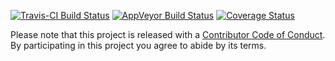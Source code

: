 [![Travis-CI Build Status](https://travis-ci.org/mdsumner/ffraster.svg?branch=master)](https://travis-ci.org/mdsumner/ffraster) [![AppVeyor Build Status](https://ci.appveyor.com/api/projects/status/github/mdsumner/ffraster?branch=master&svg=true)](https://ci.appveyor.com/project/mdsumner/ffraster) [![Coverage Status](https://img.shields.io/codecov/c/github/mdsumner/ffraster/master.svg)](https://codecov.io/github/mdsumner/ffraster?branch=master) <!-- README.md is generated from README.Rmd. Please edit that file -->

Please note that this project is released with a [Contributor Code of Conduct](CONDUCT.md). By participating in this project you agree to abide by its terms.
